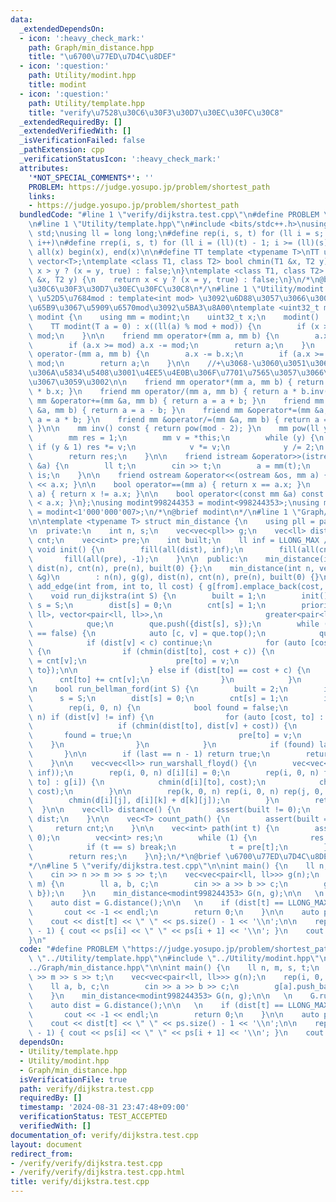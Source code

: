 ```yaml
---
data:
  _extendedDependsOn:
  - icon: ':heavy_check_mark:'
    path: Graph/min_distance.hpp
    title: "\u6700\u77ED\u7D4C\u8DEF"
  - icon: ':question:'
    path: Utility/modint.hpp
    title: modint
  - icon: ':question:'
    path: Utility/template.hpp
    title: "verify\u7528\u30C6\u30F3\u30D7\u30EC\u30FC\u30C8"
  _extendedRequiredBy: []
  _extendedVerifiedWith: []
  _isVerificationFailed: false
  _pathExtension: cpp
  _verificationStatusIcon: ':heavy_check_mark:'
  attributes:
    '*NOT_SPECIAL_COMMENTS*': ''
    PROBLEM: https://judge.yosupo.jp/problem/shortest_path
    links:
    - https://judge.yosupo.jp/problem/shortest_path
  bundledCode: "#line 1 \"verify/dijkstra.test.cpp\"\n#define PROBLEM \"https://judge.yosupo.jp/problem/shortest_path\"\
    \n#line 1 \"Utility/template.hpp\"\n#include <bits/stdc++.h>\nusing namespace\
    \ std;\nusing ll = long long;\n#define rep(i, s, t) for (ll i = s; i < (ll)(t);\
    \ i++)\n#define rrep(i, s, t) for (ll i = (ll)(t) - 1; i >= (ll)(s); i--)\n#define\
    \ all(x) begin(x), end(x)\n\n#define TT template <typename T>\nTT using vec =\
    \ vector<T>;\ntemplate <class T1, class T2> bool chmin(T1 &x, T2 y) {\n    return\
    \ x > y ? (x = y, true) : false;\n}\ntemplate <class T1, class T2> bool chmax(T1\
    \ &x, T2 y) {\n    return x < y ? (x = y, true) : false;\n}\n/*\n@brief verify\u7528\
    \u30C6\u30F3\u30D7\u30EC\u30FC\u30C8\n*/\n#line 1 \"Utility/modint.hpp\"\n\n//\
    \ \u52D5\u7684mod : template<int mod> \u3092\u6D88\u3057\u3066\u3001\u4E0A\u306E\
    \u65B9\u3067\u5909\u6570mod\u3092\u5BA3\u8A00\ntemplate <uint32_t mod> struct\
    \ modint {\n    using mm = modint;\n    uint32_t x;\n    modint() : x(0) {}\n\
    \    TT modint(T a = 0) : x((ll(a) % mod + mod)) {\n        if (x >= mod) x -=\
    \ mod;\n    }\n\n    friend mm operator+(mm a, mm b) {\n        a.x += b.x;\n\
    \        if (a.x >= mod) a.x -= mod;\n        return a;\n    }\n    friend mm\
    \ operator-(mm a, mm b) {\n        a.x -= b.x;\n        if (a.x >= mod) a.x +=\
    \ mod;\n        return a;\n    }\n\n    //+\u3068-\u3060\u3051\u3067\u5341\u5206\
    \u306A\u5834\u5408\u3001\u4EE5\u4E0B\u306F\u7701\u7565\u3057\u3066\u826F\u3044\
    \u3067\u3059\u3002\n\n    friend mm operator*(mm a, mm b) { return (uint64_t)(a.x)\
    \ * b.x; }\n    friend mm operator/(mm a, mm b) { return a * b.inv(); }\n    friend\
    \ mm &operator+=(mm &a, mm b) { return a = a + b; }\n    friend mm &operator-=(mm\
    \ &a, mm b) { return a = a - b; }\n    friend mm &operator*=(mm &a, mm b) { return\
    \ a = a * b; }\n    friend mm &operator/=(mm &a, mm b) { return a = a * b.inv();\
    \ }\n\n    mm inv() const { return pow(mod - 2); }\n    mm pow(ll y) const {\n\
    \        mm res = 1;\n        mm v = *this;\n        while (y) {\n           \
    \ if (y & 1) res *= v;\n            v *= v;\n            y /= 2;\n        }\n\
    \        return res;\n    }\n\n    friend istream &operator>>(istream &is, mm\
    \ &a) {\n        ll t;\n        cin >> t;\n        a = mm(t);\n        return\
    \ is;\n    }\n\n    friend ostream &operator<<(ostream &os, mm a) { return os\
    \ << a.x; }\n\n    bool operator==(mm a) { return x == a.x; }\n    bool operator!=(mm\
    \ a) { return x != a.x; }\n\n    bool operator<(const mm &a) const { return x\
    \ < a.x; }\n};\nusing modint998244353 = modint<998244353>;\nusing modint1000000007\
    \ = modint<1'000'000'007>;\n/*\n@brief modint\n*/\n#line 1 \"Graph/min_distance.hpp\"\
    \n\ntemplate <typename T> struct min_distance {\n    using pll = pair<ll, ll>;\n\
    \n  private:\n    int n, s;\n    vec<vec<pll>> g;\n    vec<ll> dist;\n    vec<T>\
    \ cnt;\n    vec<int> pre;\n    int built;\n    ll inf = LLONG_MAX / 4;\n\n   \
    \ void init() {\n        fill(all(dist), inf);\n        fill(all(cnt), 0);\n \
    \       fill(all(pre), -1);\n    }\n\n  public:\n    min_distance(int n) : n(n),\
    \ dist(n), cnt(n), pre(n), built(0) {};\n    min_distance(int n, vec<vec<pll>>\
    \ &g)\n        : n(n), g(g), dist(n), cnt(n), pre(n), built(0) {}\n\n    void\
    \ add_edge(int from, int to, ll cost) { g[from].emplace_back(cost, to); }\n\n\
    \    void run_dijkstra(int S) {\n        built = 1;\n        init();\n       \
    \ s = S;\n        dist[s] = 0;\n        cnt[s] = 1;\n        priority_queue<pair<ll,\
    \ ll>, vector<pair<ll, ll>>,\n                       greater<pair<ll, ll>>>\n\
    \            que;\n        que.push({dist[s], s});\n        while (que.empty()\
    \ == false) {\n            auto [c, v] = que.top();\n            que.pop();\n\
    \            if (dist[v] < c) continue;\n            for (auto [cost, to] : g[v])\
    \ {\n                if (chmin(dist[to], cost + c)) {\n                    cnt[to]\
    \ = cnt[v];\n                    pre[to] = v;\n                    que.push({dist[to],\
    \ to});\n\n                } else if (dist[to] == cost + c) {\n              \
    \      cnt[to] += cnt[v];\n                }\n            }\n        }\n    }\n\
    \n    bool run_bellman_ford(int S) {\n        built = 2;\n        init();\n  \
    \      s = S;\n        dist[s] = 0;\n        cnt[s] = 1;\n        int last = -1;\n\
    \        rep(i, 0, n) {\n            bool found = false;\n            rep(v, 0,\
    \ n) if (dist[v] != inf) {\n                for (auto [cost, to] : g[v]) {\n \
    \                   if (chmin(dist[to], dist[v] + cost)) {\n                 \
    \       found = true;\n                        pre[to] = v;\n                \
    \    }\n                }\n            }\n            if (found) last = i;\n \
    \       }\n\n        if (last == n - 1) return true;\n        return false;\n\
    \    }\n\n    vec<vec<ll>> run_warshall_floyd() {\n        vec<vec<ll>> d(n, vec<ll>(n,\
    \ inf));\n        rep(i, 0, n) d[i][i] = 0;\n        rep(i, 0, n) for (auto [cost,\
    \ to] : g[i]) {\n            chmin(d[i][to], cost);\n            chmin(d[to][i],\
    \ cost);\n        }\n\n        rep(k, 0, n) rep(i, 0, n) rep(j, 0, n) {\n    \
    \        chmin(d[i][j], d[i][k] + d[k][j]);\n        }\n        return d;\n  \
    \  }\n\n    vec<ll> distance() {\n        assert(built != 0);\n        return\
    \ dist;\n    }\n\n    vec<T> count_path() {\n        assert(built == 1);\n   \
    \     return cnt;\n    }\n\n    vec<int> path(int t) {\n        assert(built !=\
    \ 0);\n        vec<int> res;\n        while (1) {\n            res.push_back(t);\n\
    \            if (t == s) break;\n            t = pre[t];\n        }\n        reverse(all(res));\n\
    \        return res;\n    }\n};\n/*\n@brief \u6700\u77ED\u7D4C\u8DEF\n@docs doc/min_distance.md\n\
    */\n#line 5 \"verify/dijkstra.test.cpp\"\n\nint main() {\n    ll n, m, s, t;\n\
    \    cin >> n >> m >> s >> t;\n    vec<vec<pair<ll, ll>>> g(n);\n    rep(i, 0,\
    \ m) {\n        ll a, b, c;\n        cin >> a >> b >> c;\n        g[a].push_back({c,\
    \ b});\n    }\n    min_distance<modint998244353> G(n, g);\n\n   \n    G.run_dijkstra(s);\n\
    \    auto dist = G.distance();\n\n   \n    if (dist[t] == LLONG_MAX / 4) {\n \
    \       cout << -1 << endl;\n        return 0;\n    }\n\n    auto ps = G.path(t);\n\
    \    cout << dist[t] << \" \" << ps.size() - 1 << '\\n';\n\n    rep(i, 0, ps.size()\
    \ - 1) { cout << ps[i] << \" \" << ps[i + 1] << '\\n'; }\n    cout << endl;\n\
    }\n"
  code: "#define PROBLEM \"https://judge.yosupo.jp/problem/shortest_path\"\n#include\
    \ \"../Utility/template.hpp\"\n#include \"../Utility/modint.hpp\"\n#include \"\
    ../Graph/min_distance.hpp\"\n\nint main() {\n    ll n, m, s, t;\n    cin >> n\
    \ >> m >> s >> t;\n    vec<vec<pair<ll, ll>>> g(n);\n    rep(i, 0, m) {\n    \
    \    ll a, b, c;\n        cin >> a >> b >> c;\n        g[a].push_back({c, b});\n\
    \    }\n    min_distance<modint998244353> G(n, g);\n\n   \n    G.run_dijkstra(s);\n\
    \    auto dist = G.distance();\n\n   \n    if (dist[t] == LLONG_MAX / 4) {\n \
    \       cout << -1 << endl;\n        return 0;\n    }\n\n    auto ps = G.path(t);\n\
    \    cout << dist[t] << \" \" << ps.size() - 1 << '\\n';\n\n    rep(i, 0, ps.size()\
    \ - 1) { cout << ps[i] << \" \" << ps[i + 1] << '\\n'; }\n    cout << endl;\n}"
  dependsOn:
  - Utility/template.hpp
  - Utility/modint.hpp
  - Graph/min_distance.hpp
  isVerificationFile: true
  path: verify/dijkstra.test.cpp
  requiredBy: []
  timestamp: '2024-08-31 23:47:48+09:00'
  verificationStatus: TEST_ACCEPTED
  verifiedWith: []
documentation_of: verify/dijkstra.test.cpp
layout: document
redirect_from:
- /verify/verify/dijkstra.test.cpp
- /verify/verify/dijkstra.test.cpp.html
title: verify/dijkstra.test.cpp
---
```

